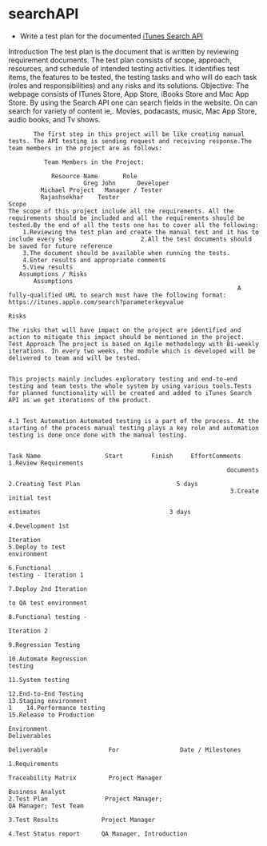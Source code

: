 # searchAPI

*    Write a test plan for the documented [iTunes Search API](https://github.com/iappsqainterview/searchAPI/blob/master/API.md)
  
Introduction 
         The test plan is the document that is written by reviewing requirement documents. The test plan consists of scope, approach, resources, and schedule of intended testing activities. It identifies test items, the features to be tested, the testing tasks and who will do each task (roles and responsibilities) and any risks and its solutions. Objective: The webpage consists of ITunes Store, App Store, iBooks Store and Mac App Store. By using the Search API one can search fields in the website. On can search for variety of content ie,. Movies, podacasts, music, Mac App Store, audio books, and Tv shows.

	       The first step in this project will be like creating manual tests. The API testing is sending request and receiving response.The team members in the project are as follows:

	          Team Members in the Project:

		        Resource Name       Role 
       	                 Greg John      Developer 
			 Michael Project   Manager / Tester 
			 Rajashsekhar    Tester
	Scope							       
	The scope of this project include all the requirements. All the requirements should be included and all the requirements should be tested.By the end of all the tests one has to cover all the following: 
	    1.Reviewing the test plan and create the manual test and it has to include every step				    2.All the test documents should be saved for future reference	  
	    3.The document should be available when running the tests.  
	    4.Enter results and appropriate comments
	    5.View results								
       Assumptions / Risks 										      
           Assumptions 
													                A fully-qualified URL to search must have the following format: https://itunes.apple.com/search?parameterkeyvalue 
															           Risks 
															                  The risks that will have impact on the project are identified and action to mitigate this impact should be mentioned in the project. Test Approach The project is based on Agile methodology with Bi-weekly iterations. In every two weeks, the module which is developed will be delivered to team and will be tested.

																	               This projects mainly includes exploratory testing and end-to-end testing and team tests the whole system by using various tools.Tests for planned functionality will be created and added to iTunes Search API as we get iterations of the product.

																		              4.1 Test Automation Automated testing is a part of the process. At the starting of the process manual testing plays a key role and automation testing is done once done with the manual testing.

															             Task Name                  Start        Finish     EffortComments																				              1.Review Requirements 
																 documents
															      2.Creating Test Plan                           5 days                  
															      3.Create initial test 	        
															         estimates                                    3 days
															     4.Development 1st 
													                      Iteration		  											          5.Deploy to test												             environment
															      6.Functional											                testing - Iteration 1
																								  					          7.Deploy 2nd Iteration 
																														   to QA test environment							       
																														   8.Functional testing - 
						 							                  Iteration 2
															     9.Regression Testing		
															     10.Automate Regression																										                   testing
																													            11.System testing
									
    12.End-to-End Testing																											    13.Staging environment							  																		               1    14.Performance testing
    15.Release to Production 

	Environment																																																	    Deliverables
																																														         Deliverable                 For                 Date / Milestones       
																																									 				          1.Requirements 
  																   Traceability Matrix         Project Manager	
																                               Business Analyst          							        																													            2.Test Plan                Project Manager;				 					                                      QA Manager; Test Team
																														             3.Test Results            Project Manager   
																															     4.Test Status report      QA Manager, Introduction 
																																								
